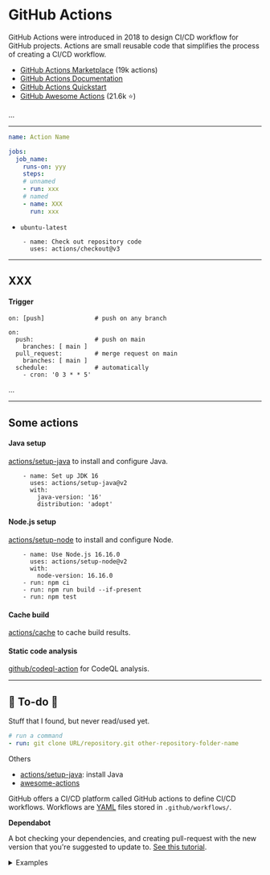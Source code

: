 # GitHub Actions

<div class="row row-cols-md-2"><div>

GitHub Actions were introduced in 2018 to design CI/CD workflow for GitHub projects. Actions are small reusable code that simplifies the process of creating a CI/CD workflow. 

* [GitHub Actions Marketplace](https://github.com/marketplace) (19k actions)
* [GitHub Actions Documentation](https://docs.github.com/actions)
* [GitHub Actions Quickstart](https://docs.github.com/en/actions/quickstart)
* [GitHub Awesome Actions](https://github.com/sdras/awesome-actions) (21.6k ⭐)
</div><div>

...
</div></div>

<hr class="sep-both">

<div class="row row-cols-md-2"><div>

```yaml
name: Action Name

jobs:
  job_name:
    runs-on: yyy
    steps:
    # unnamed
    - run: xxx
    # named
    - name: XXX
      run: xxx
```
</div><div>

* `ubuntu-latest`

```yaml!
    - name: Check out repository code
      uses: actions/checkout@v3
```
</div></div>

<hr class="sep-both">

## XXX

<div class="row row-cols-md-2"><div>

#### Trigger

```yaml!
on: [push]              # push on any branch

on:
  push:                 # push on main
    branches: [ main ]
  pull_request:         # merge request on main
    branches: [ main ]
  schedule:             # automatically
    - cron: '0 3 * * 5'
```
</div><div>

...
</div></div>

<hr class="sep-both">

## Some actions

<div class="row row-cols-md-2"><div>

#### Java setup

[actions/setup-java](https://github.com/actions/setup-java) to install and configure Java.

```yaml!
    - name: Set up JDK 16
      uses: actions/setup-java@v2
      with:
        java-version: '16'
        distribution: 'adopt'
```
</div><div>

#### Node.js setup

[actions/setup-node](https://github.com/actions/setup-node) to install and configure Node.

```yaml!
    - name: Use Node.js 16.16.0
      uses: actions/setup-node@v2
      with:
        node-version: 16.16.0
    - run: npm ci
    - run: npm run build --if-present
    - run: npm test
```

#### Cache build

[actions/cache](https://github.com/actions/cache) to cache build results.

#### Static code analysis

[github/codeql-action](https://github.com/github/codeql-action) for CodeQL analysis.
</div></div>

<hr class="sep-both">

## 👻 To-do 👻

Stuff that I found, but never read/used yet.

<div class="row row-cols-md-2"><div>

```yaml
# run a command
- run: git clone URL/repository.git other-repository-folder-name
```

Others

* [actions/setup-java](https://github.com/actions/setup-java): install Java
* [awesome-actions](https://github.com/sdras/awesome-actions)

GitHub offers a CI/CD platform called GitHub actions to define CI/CD workflows. Workflows are [YAML](/programming-languages/others/data/yaml.md) files stored in `.github/workflows/`.
</div><div>

**Dependabot**

A bot checking your dependencies, and creating pull-request with the new version that you're suggested to update to. [See this tutorial](https://docs.github.com/en/code-security/dependabot/dependabot-version-updates/configuring-dependabot-version-updates#enabling-dependabot-version-updates).

<details class="details-e">
<summary>Examples</summary>

```yaml
version: 2
updates:
  - package-ecosystem: "gradle"
    directory: "/"
    schedule:
      interval: "daily"
```

```yaml
version: 2
updates:
  - package-ecosystem: "npm"
    directory: "/"
    schedule:
      interval: "daily"
      time: "13:00"
    open-pull-requests-limit: "99"
    versioning-strategy: "increase"
```
</details>
</div></div>